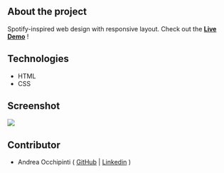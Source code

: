 ## About the project
Spotify-inspired web design with responsive layout. Check out the **[Live Demo](https://painteyes.github.io/html-css-spotifyweb)** !

## Technologies 
- HTML
- CSS

## Screenshot
<img src="https://i.postimg.cc/RZP3KQLj/Spotify-Web.png"/>

## Contributor
- Andrea Occhipinti ( [GitHub](https://github.com/painteyes) | [Linkedin](https://www.linkedin.com/in/occhipinti) )

